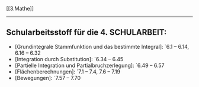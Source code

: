 [[3.Mathe]]
___
## Schularbeitsstoff für die 4. SCHULARBEIT:
- [Grundintegrale Stammfunktion und das bestimmte Integral]:                 `6.1 – 6.14, 6.16 – 6.32
- [Integration durch Substitution]:                                                             `6.34 – 6.45  
- [Partielle Integration und Partialbruchzerlegung]:                                   `6.49 – 6.57  
- [Flächenberechnungen]:                                                                            `7.1 – 7.4, 7.6 – 7.19  
- [Bewegungen]:                                                                                        `7.57 – 7.70  